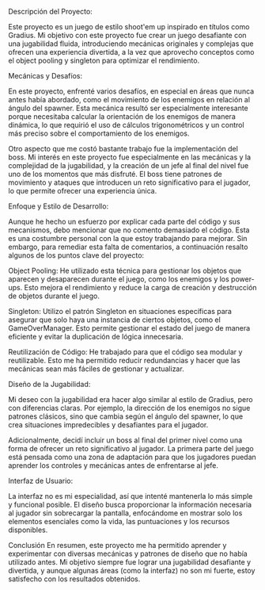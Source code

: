 
Descripción del Proyecto:

Este proyecto es un juego de estilo shoot'em up inspirado en títulos como Gradius. Mi objetivo con este proyecto fue crear un juego desafiante con una jugabilidad fluida, introduciendo mecánicas originales y complejas que ofrecen una experiencia divertida, a la vez que aprovecho conceptos como el object pooling y singleton para optimizar el rendimiento.

Mecánicas y Desafíos:

En este proyecto, enfrenté varios desafíos, en especial en áreas que nunca antes había abordado, como el movimiento de los enemigos en relación al ángulo del spawner. Esta mecánica resultó ser especialmente interesante porque necesitaba calcular la orientación de los enemigos de manera dinámica, lo que requirió el uso de cálculos trigonométricos y un control más preciso sobre el comportamiento de los enemigos.

Otro aspecto que me costó bastante trabajo fue la implementación del boss. Mi interés en este proyecto fue especialmente en las mecánicas y la complejidad de la jugabilidad, y la creación de un jefe al final del nivel fue uno de los momentos que más disfruté. El boss tiene patrones de movimiento y ataques que introducen un reto significativo para el jugador, lo que permite ofrecer una experiencia única.

Enfoque y Estilo de Desarrollo:

Aunque he hecho un esfuerzo por explicar cada parte del código y sus mecanismos, debo mencionar que no comento demasiado el código. Esta es una costumbre personal con la que estoy trabajando para mejorar. Sin embargo, para remediar esta falta de comentarios, a continuación resalto algunos de los puntos clave del proyecto:

Object Pooling: He utilizado esta técnica para gestionar los objetos que aparecen y desaparecen durante el juego, como los enemigos y los power-ups. Esto mejora el rendimiento y reduce la carga de creación y destrucción de objetos durante el juego.

Singleton: Utilizo el patrón Singleton en situaciones específicas para asegurar que solo haya una instancia de ciertos objetos, como el GameOverManager. Esto permite gestionar el estado del juego de manera eficiente y evitar la duplicación de lógica innecesaria.

Reutilización de Código: He trabajado para que el código sea modular y reutilizable. Esto me ha permitido reducir redundancias y hacer que las mecánicas sean más fáciles de gestionar y actualizar.

Diseño de la Jugabilidad:

Mi deseo con la jugabilidad era hacer algo similar al estilo de Gradius, pero con diferencias claras. Por ejemplo, la dirección de los enemigos no sigue patrones clásicos, sino que cambia según el ángulo del spawner, lo que crea situaciones impredecibles y desafiantes para el jugador.

Adicionalmente, decidí incluir un boss al final del primer nivel como una forma de ofrecer un reto significativo al jugador. La primera parte del juego está pensada como una zona de adaptación para que los jugadores puedan aprender los controles y mecánicas antes de enfrentarse al jefe.

Interfaz de Usuario:

La interfaz no es mi especialidad, así que intenté mantenerla lo más simple y funcional posible. El diseño busca proporcionar la información necesaria al jugador sin sobrecargar la pantalla, enfocándome en mostrar solo los elementos esenciales como la vida, las puntuaciones y los recursos disponibles.

Conclusión
En resumen, este proyecto me ha permitido aprender y experimentar con diversas mecánicas y patrones de diseño que no había utilizado antes. Mi objetivo siempre fue lograr una jugabilidad desafiante y divertida, y aunque algunas áreas (como la interfaz) no son mi fuerte, estoy satisfecho con los resultados obtenidos.
